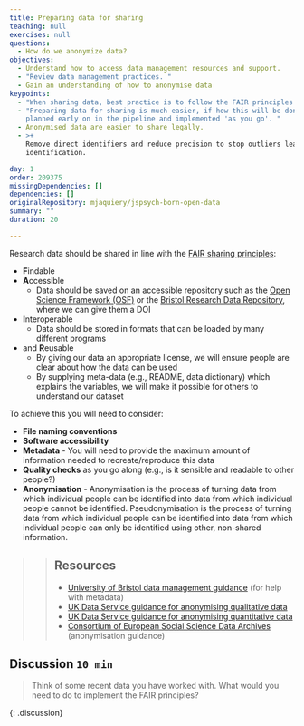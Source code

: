 ```yaml
---
title: Preparing data for sharing
teaching: null
exercises: null
questions:
  - How do we anonymize data?
objectives:
  - Understand how to access data management resources and support.
  - "Review data management practices. "
  - Gain an understanding of how to anonymise data
keypoints:
  - "When sharing data, best practice is to follow the FAIR principles. "
  - "Preparing data for sharing is much easier, if how this will be done is
    planned early on in the pipeline and implemented 'as you go'. "
  - Anonymised data are easier to share legally.
  - >+
    Remove direct identifiers and reduce precision to stop outliers leading to
    identification.

day: 1
order: 209375
missingDependencies: []
dependencies: []
originalRepository: mjaquiery/jspsych-born-open-data
summary: ""
duration: 20

---
```

Research data should be shared in line with the [FAIR sharing principles](https://www.go-fair.org/fair-principles/):
* **F**indable
* **A**ccessible
  * Data should be saved on an accessible repository such as the [Open Science Framework (OSF)](https://osf.io/) or the [Bristol Research Data Repository](https://www.bristol.ac.uk/staff/researchers/data/publishing-research-data/), where we can give them a DOI
* **I**nteroperable
  * Data should be stored in formats that can be loaded by many different programs
* and **R**eusable
  * By giving our data an appropriate license, we will ensure people are clear about how the data can be used
  * By supplying meta-data (e.g., README, data dictionary) which explains the variables, we will make it possible for others to understand our dataset

To achieve this you will need to consider:
* **File naming conventions**
* **Software accessibility**
* **Metadata** - You will need to provide the maximum amount of information needed to recreate/reproduce this data
* **Quality checks** as you go along (e.g., is it sensible and readable to other people?)
* **Anonymisation** - Anonymisation is the process of turning data from which individual people can be identified into data from which individual people cannot be identified. Pseudonymisation is the process of turning data from which individual people can be identified into data from which individual people can only be identified using other, non-shared information.

> > ## Resources
> > * [University of Bristol data management guidance](http://www.bristol.ac.uk/staff/researchers/data/) (for help with metadata)
> > * [UK Data Service guidance for anonymising qualitative data](https://www.ukdataservice.ac.uk/manage-data/legal-ethical/anonymisation/qualitative.aspx)
>> * [UK Data Service guidance for anonymising quantitative data](https://www.ukdataservice.ac.uk/manage-data/legal-ethical/anonymisation.aspx)
> > * [Consortium of European Social Science Data Archives](https://www.cessda.eu/Training/Training-Resources/Library/Data-Management-Expert-Guide/5.-Protect/Anonymisation) (anonymisation guidance)

## Discussion `10 min`
> 
> Think of some recent data you have worked with. What would you need to do to implement the FAIR principles?
> 
{: .discussion}